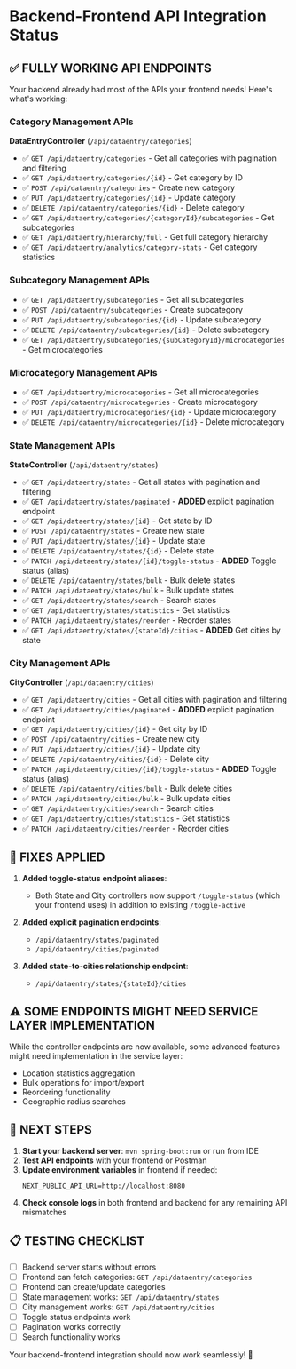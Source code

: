 # Backend-Frontend API Integration Status

## ✅ FULLY WORKING API ENDPOINTS

Your backend already had most of the APIs your frontend needs! Here's what's working:

### **Category Management APIs**
**DataEntryController** (`/api/dataentry/categories`)
- ✅ `GET /api/dataentry/categories` - Get all categories with pagination and filtering
- ✅ `GET /api/dataentry/categories/{id}` - Get category by ID
- ✅ `POST /api/dataentry/categories` - Create new category
- ✅ `PUT /api/dataentry/categories/{id}` - Update category
- ✅ `DELETE /api/dataentry/categories/{id}` - Delete category
- ✅ `GET /api/dataentry/categories/{categoryId}/subcategories` - Get subcategories
- ✅ `GET /api/dataentry/hierarchy/full` - Get full category hierarchy
- ✅ `GET /api/dataentry/analytics/category-stats` - Get category statistics

### **Subcategory Management APIs**
- ✅ `GET /api/dataentry/subcategories` - Get all subcategories
- ✅ `POST /api/dataentry/subcategories` - Create subcategory
- ✅ `PUT /api/dataentry/subcategories/{id}` - Update subcategory
- ✅ `DELETE /api/dataentry/subcategories/{id}` - Delete subcategory
- ✅ `GET /api/dataentry/subcategories/{subCategoryId}/microcategories` - Get microcategories

### **Microcategory Management APIs**
- ✅ `GET /api/dataentry/microcategories` - Get all microcategories
- ✅ `POST /api/dataentry/microcategories` - Create microcategory
- ✅ `PUT /api/dataentry/microcategories/{id}` - Update microcategory
- ✅ `DELETE /api/dataentry/microcategories/{id}` - Delete microcategory

### **State Management APIs**
**StateController** (`/api/dataentry/states`)
- ✅ `GET /api/dataentry/states` - Get all states with pagination and filtering
- ✅ `GET /api/dataentry/states/paginated` - **ADDED** explicit pagination endpoint
- ✅ `GET /api/dataentry/states/{id}` - Get state by ID
- ✅ `POST /api/dataentry/states` - Create new state
- ✅ `PUT /api/dataentry/states/{id}` - Update state
- ✅ `DELETE /api/dataentry/states/{id}` - Delete state
- ✅ `PATCH /api/dataentry/states/{id}/toggle-status` - **ADDED** Toggle status (alias)
- ✅ `DELETE /api/dataentry/states/bulk` - Bulk delete states
- ✅ `PATCH /api/dataentry/states/bulk` - Bulk update states
- ✅ `GET /api/dataentry/states/search` - Search states
- ✅ `GET /api/dataentry/states/statistics` - Get statistics
- ✅ `PATCH /api/dataentry/states/reorder` - Reorder states
- ✅ `GET /api/dataentry/states/{stateId}/cities` - **ADDED** Get cities by state

### **City Management APIs**
**CityController** (`/api/dataentry/cities`)
- ✅ `GET /api/dataentry/cities` - Get all cities with pagination and filtering
- ✅ `GET /api/dataentry/cities/paginated` - **ADDED** explicit pagination endpoint
- ✅ `GET /api/dataentry/cities/{id}` - Get city by ID
- ✅ `POST /api/dataentry/cities` - Create new city
- ✅ `PUT /api/dataentry/cities/{id}` - Update city
- ✅ `DELETE /api/dataentry/cities/{id}` - Delete city
- ✅ `PATCH /api/dataentry/cities/{id}/toggle-status` - **ADDED** Toggle status (alias)
- ✅ `DELETE /api/dataentry/cities/bulk` - Bulk delete cities
- ✅ `PATCH /api/dataentry/cities/bulk` - Bulk update cities
- ✅ `GET /api/dataentry/cities/search` - Search cities
- ✅ `GET /api/dataentry/cities/statistics` - Get statistics
- ✅ `PATCH /api/dataentry/cities/reorder` - Reorder cities

## 🔧 FIXES APPLIED

1. **Added toggle-status endpoint aliases**: 
   - Both State and City controllers now support `/toggle-status` (which your frontend uses) in addition to existing `/toggle-active`

2. **Added explicit pagination endpoints**:
   - `/api/dataentry/states/paginated` 
   - `/api/dataentry/cities/paginated`

3. **Added state-to-cities relationship endpoint**:
   - `/api/dataentry/states/{stateId}/cities`

## ⚠️ SOME ENDPOINTS MIGHT NEED SERVICE LAYER IMPLEMENTATION

While the controller endpoints are now available, some advanced features might need implementation in the service layer:
- Location statistics aggregation
- Bulk operations for import/export
- Reordering functionality
- Geographic radius searches

## 🚀 NEXT STEPS

1. **Start your backend server**: `mvn spring-boot:run` or run from IDE
2. **Test API endpoints** with your frontend or Postman
3. **Update environment variables** in frontend if needed:
   ```env
   NEXT_PUBLIC_API_URL=http://localhost:8080
   ```
4. **Check console logs** in both frontend and backend for any remaining API mismatches

## 📋 TESTING CHECKLIST

- [ ] Backend server starts without errors
- [ ] Frontend can fetch categories: `GET /api/dataentry/categories`
- [ ] Frontend can create/update categories
- [ ] State management works: `GET /api/dataentry/states`
- [ ] City management works: `GET /api/dataentry/cities`
- [ ] Toggle status endpoints work
- [ ] Pagination works correctly
- [ ] Search functionality works

Your backend-frontend integration should now work seamlessly! 🎉
